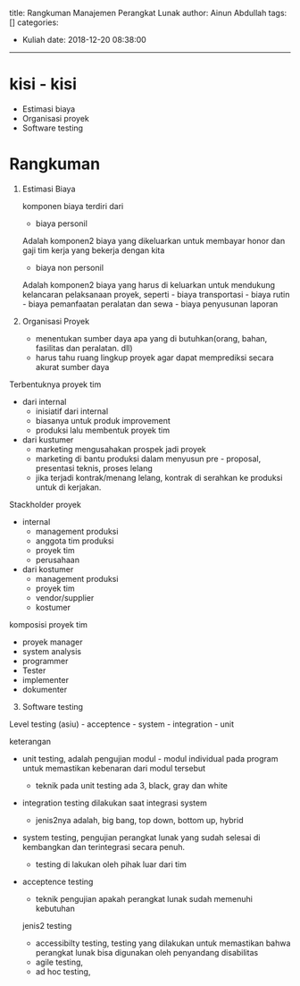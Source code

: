 title: Rangkuman Manajemen Perangkat Lunak
author: Ainun Abdullah
tags: []
categories:
  - Kuliah
date: 2018-12-20 08:38:00
---
# kisi - kisi
- Estimasi biaya
- Organisasi proyek
- Software testing


# Rangkuman

1. Estimasi Biaya

	komponen biaya terdiri dari 
	- biaya personil 
    
    Adalah komponen2 biaya yang dikeluarkan untuk membayar honor dan gaji tim kerja yang bekerja dengan kita
	- biaya non personil
    
    Adalah komponen2 biaya yang harus di keluarkan untuk mendukung kelancaran pelaksanaan proyek, seperti
		- biaya transportasi
		- biaya rutin
		- biaya pemanfaatan peralatan dan sewa
		- biaya penyusunan laporan

2. Organisasi Proyek

	- menentukan sumber daya apa yang di butuhkan(orang, bahan, fasilitas dan peralatan. dll)
	- harus tahu ruang lingkup proyek agar dapat memprediksi secara akurat sumber daya

  Terbentuknya proyek tim
   + dari internal
      - inisiatif dari internal
      - biasanya untuk produk improvement
      - produksi lalu membentuk proyek tim
   + dari kustumer
      - marketing mengusahakan prospek jadi proyek
      - marketing di bantu produksi dalam menyusun pre - proposal, presentasi teknis, proses lelang
      - jika terjadi kontrak/menang lelang, kontrak di serahkan ke produksi untuk di kerjakan.

  Stackholder proyek
  + internal
      - management produksi
      - anggota tim produksi
      - proyek tim
      - perusahaan
  + dari kostumer
      - management produksi
      - proyek tim
      - vendor/supplier
      - kostumer

  komposisi proyek tim
  - proyek manager
  - system analysis
  - programmer
  - Tester
  - implementer
  - dokumenter


3. Software testing

  Level testing (asiu)
    - acceptence
    - system
    - integration
    - unit

keterangan
  + unit testing, adalah pengujian modul - modul individual pada program untuk memastikan kebenaran dari modul tersebut
      - teknik pada unit testing ada 3, black, gray dan white
  + integration testing dilakukan saat integrasi system
      - jenis2nya adalah, big bang, top down, bottom up, hybrid
  + system testing, pengujian perangkat lunak yang sudah selesai di kembangkan dan terintegrasi secara penuh.
      - testing di lakukan oleh pihak luar dari tim
  + acceptence testing
      - teknik pengujian apakah perangkat lunak sudah memenuhi kebutuhan

    jenis2 testing
    - accessibilty testing, testing yang dilakukan untuk memastikan bahwa perangkat lunak bisa digunakan oleh penyandang disabilitas
    - agile testing, 
    - ad hoc testing, 




